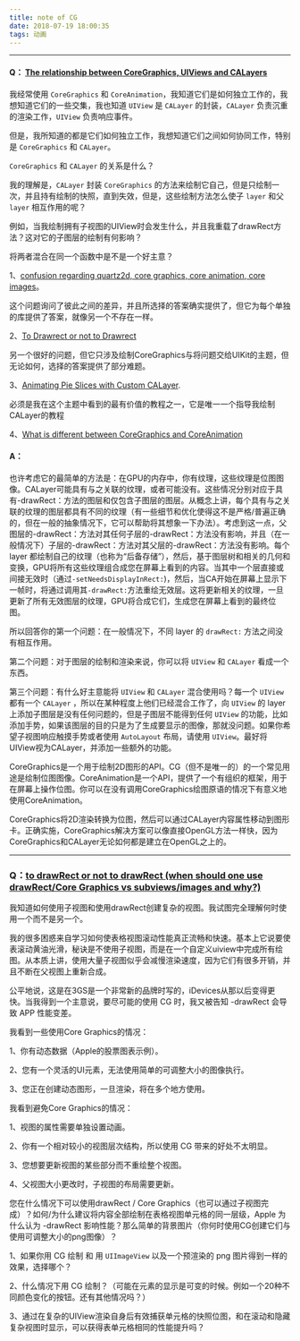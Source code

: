```yaml
---
title: note of CG
date: 2018-07-19 18:00:35
tags: 动画
---
```


------

#### Q： [The relationship between CoreGraphics, UIViews and CALayers](https://stackoverflow.com/questions/17715530/the-relationship-between-coregraphics-uiviews-and-calayers)

 我经常使用 `CoreGraphics` 和 `CoreAnimation`，我知道它们是如何独立工作的，我想知道它们的一些交集，我也知道 `UIView` 是 `CALayer` 的封装，`CALayer` 负责沉重的渲染工作，`UIView` 负责响应事件。

但是，我所知道的都是它们如何独立工作，我想知道它们之间如何协同工作，特别是 `CoreGraphics` 和 `CALayer`。

`CoreGraphics` 和 `CALayer` 的关系是什么？

我的理解是，`CALayer` 封装 `CoreGraphics` 的方法来绘制它自己，但是只绘制一次，并且持有绘制的快照，直到失效，但是，这些绘制方法怎么使子 `layer` 和父 `layer` 相互作用的呢？

例如，当我绘制拥有子视图的UIView时会发生什么，并且我重载了drawRect方法？这对它的子图层的绘制有何影响？

 将两者混合在同一个函数中是不是一个好主意？

1、[confusion regarding quartz2d, core graphics, core animation, core images](https://stackoverflow.com/questions/9248530/confusion-regarding-quartz2d-core-graphics-core-animation-core-images)。

这个问题询问了彼此之间的差异，并且所选择的答案确实提供了，但它为每个单独的库提供了答案，就像另一个不存在一样。

 2、[To Drawrect or not to Drawrect](https://stackoverflow.com/questions/14659563/to-drawrect-or-not-to-drawrect-when-should-one-use-drawrect-core-graphics-vs-su?rq=1)

另一个很好的问题，但它只涉及绘制CoreGraphics与将问题交给UIKit的主题，但无论如何，选择的答案提供了部分难题。

 3、[Animating Pie Slices with Custom CALayer](http://blog.pixelingene.com/2012/02/animating-pie-slices-using-a-custom-calayer/).

必须是我在这个主题中看到的最有价值的教程之一，它是唯一一个指导我绘制CALayer的教程

4、[What is different between CoreGraphics and CoreAnimation](https://stackoverflow.com/questions/4392918/what-is-different-between-coregraphics-and-coreanimation)

 

#### A：

也许考虑它的最简单的方法是：在GPU的内存中，你有纹理，这些纹理是位图图像。CALayer可能具有与之关联的纹理，或者可能没有。这些情况分别对应于具有-drawRect：方法的图层和仅包含子图层的图层。从概念上讲，每个具有与之关联的纹理的图层都具有不同的纹理（有一些细节和优化使得这不是严格/普遍正确的，但在一般的抽象情况下，它可以帮助将其想象一下办法）。考虑到这一点，父图层的-drawRect：方法对其任何子层的-drawRect：方法没有影响，并且（在一般情况下）子层的-drawRect：方法对其父层的-drawRect：方法没有影响。每个 layer 都绘制自己的纹理（也称为“后备存储”），然后，基于图层树和相关的几何和变换，GPU将所有这些纹理组合成您在屏幕上看到的内容。当其中一个层直接或间接无效时（通过`-setNeedsDisplayInRect:`)，然后，当CA开始在屏幕上显示下一帧时，将通过调用其`-drawRect:`方法重绘无效层。这将更新相关的纹理，一旦更新了所有无效图层的纹理，GPU将合成它们，生成您在屏幕上看到的最终位图。

所以回答你的第一个问题：在一般情况下，不同 layer 的 `drawRect:` 方法之间没有相互作用。

第二个问题：对于图层的绘制和渲染来说，你可以将 `UIView` 和 `CALayer` 看成一个东西。

第三个问题：有什么好主意能将 `UIView` 和 `CALayer` 混合使用吗？每一个 `UIView` 都有一个 `CALayer` ，所以在某种程度上他们已经混合工作了，向 `UIView` 的 layer 上添加子图层是没有任何问题的，但是子图层不能得到任何 `UIView` 的功能，比如添加手势，如果该图层的目的只是为了生成要显示的图像，那就没问题。如果你希望子视图响应触摸手势或者使用 `AutoLayout` 布局，请使用 `UIView`。最好将UIView视为CALayer，并添加一些额外的功能。

CoreGraphics是一个用于绘制2D图形的API。CG（但不是唯一的）的一个常见用途是绘制位图图像。CoreAnimation是一个API，提供了一个有组织的框架，用于在屏幕上操作位图。你可以在没有调用CoreGraphics绘图原语的情况下有意义地使用CoreAnimation。

CoreGraphics将2D渲染转换为位图，然后可以通过CALayer内容属性移动到图形卡。正确实施，CoreGraphics解决方案可以像直接OpenGL方法一样快，因为CoreGraphics和CALayer无论如何都是建立在OpenGL之上的。



-------

### Q：[to drawRect or not to drawRect (when should one use drawRect/Core Graphics vs subviews/images and why?)](https://stackoverflow.com/questions/14659563/to-drawrect-or-not-to-drawrect-when-should-one-use-drawrect-core-graphics-vs-su)

我知道如何使用子视图和使用drawRect创建复杂的视图。我试图完全理解何时使用一个而不是另一个。

我的很多困惑来自学习如何使表格视图滚动性能真正流畅和快速。基本上它说要使表滚动黄油光滑，秘诀是不使用子视图，而是在一个自定义uiview中完成所有绘图。从本质上讲，使用大量子视图似乎会减慢渲染速度，因为它们有很多开销，并且不断在父视图上重新合成。

公平地说，这是在3GS是一个非常新的品牌时写的，iDevices从那以后变得更快。当我得到一个主意说，要尽可能的使用 CG 时，我又被告知 -drawRect 会导致 APP 性能变差。

我看到一些使用Core Graphics的情况：

1、你有动态数据（Apple的股票图表示例）。

2、您有一个灵活的UI元素，无法使用简单的可调整大小的图像执行。

3、您正在创建动态图形，一旦渲染，将在多个地方使用。

我看到避免Core Graphics的情况：

1、视图的属性需要单独设置动画。

2、你有一个相对较小的视图层次结构，所以使用 CG 带来的好处不太明显。

3、您想要更新视图的某些部分而不重绘整个视图。

4、父视图大小更改时，子视图的布局需要更新。

您在什么情况下可以使用drawRect / Core Graphics（也可以通过子视图完成）？如何/为什么建议将内容全部绘制在表格视图单元格的同一层级，Apple 为什么认为 -drawRect 影响性能？那么简单的背景图片（你何时使用CG创建它们与使用可调整大小的png图像）？

1、如果你用 CG 绘制 和 用 `UIImageView` 以及一个预渲染的 png 图片得到一样的效果，选择哪个？

2、什么情况下用 CG 绘制？（可能在元素的显示是可变的时候。例如一个20种不同颜色变化的按钮。还有其他情况吗？）

3、通过在复杂的UIView渲染自身后有效捕获单元格的快照位图，和在滚动和隐藏复杂视图时显示，可以获得表单元格相同的性能提升吗？

 

 

 

 

 

 

 

 

 

 

 

 

 

 



